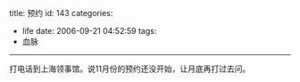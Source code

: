 title: 预约
id: 143
categories:
  - life
date: 2006-09-21 04:52:59
tags:
  - 血脉
---

打电话到上海领事馆。说11月份的预约还没开始，让月底再打过去问。